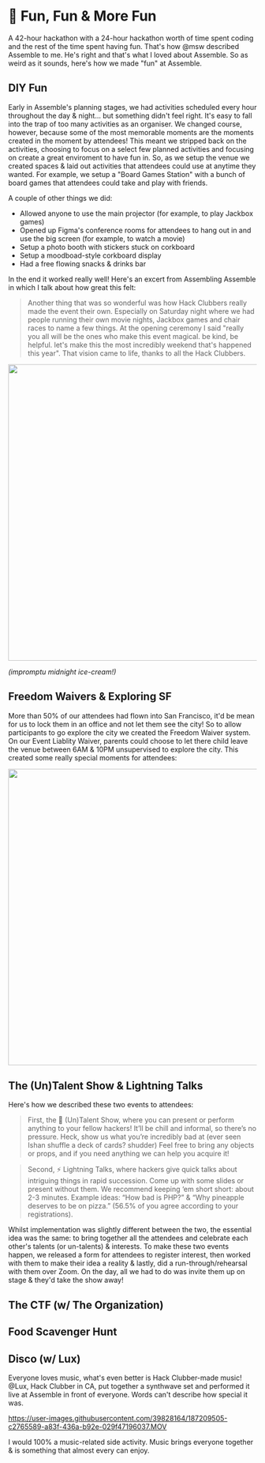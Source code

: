 # 🥳 Fun, Fun & More Fun

A 42-hour hackathon with a 24-hour hackathon worth of time spent coding and the rest of the time spent having fun. That's how @msw described Assemble to me. He's right and that's what I loved about Assemble. So as weird as it sounds, here's how we made "fun" at Assemble.

## DIY Fun

Early in Assemble's planning stages, we had activities scheduled every hour throughout the day & night... but something didn't feel right. It's easy to fall into the trap of too many activities as an organiser. We changed course, however, because some of the most memorable moments are the moments created in the moment by attendees! This meant we stripped back on the activities, choosing to focus on a select few planned activities and focusing on create a great enviroment to have fun in. So, as we setup the venue we created spaces & laid out activities that attendees could use at anytime they wanted. For example, we setup a "Board Games Station" with a bunch of board games that attendees could take and play with friends. 

A couple of other things we did:

- Allowed anyone to use the main projector (for example, to play Jackbox games)
- Opened up Figma's conference rooms for attendees to hang out in and use the big screen (for example, to watch a movie)
- Setup a photo booth with stickers stuck on corkboard
- Setup a moodboad-style corkboard display
- Had a free flowing snacks & drinks bar

In the end it worked really well! Here's an excert from Assembling Assemble in which I talk about how great this felt:

> Another thing that was so wonderful was how Hack Clubbers really made the event their own. Especially on Saturday night where we had people running their own movie nights, Jackbox games and chair races to name a few things. At the opening ceremony I said "really you all will be the ones who make this event magical. be kind, be helpful. let's make this the most incredibly weekend that's happened this year". That vision came to life, thanks to all the Hack Clubbers.

<img src="https://cloud-nh95jlx0j-hack-club-bot.vercel.app/0img_1807.jpg" width="600px" />

_(impromptu midnight ice-cream!)_

## Freedom Waivers & Exploring SF

More than 50% of our attendees had flown into San Francisco, it'd be mean for us to lock them in an office and not let them see the city! So to allow participants to go explore the city we created the Freedom Waiver system. On our Event Liablity Waiver, parents could choose to let there child leave the venue between 6AM & 10PM unsupervised to explore the city. This created some really special moments for attendees:

<img src="https://cloud-pqaeqyn9f-hack-club-bot.vercel.app/0img_3994.jpg" width="600px" />

## The (Un)Talent Show & Lightning Talks

Here's how we described these two events to attendees:

> First, the 🎤 (Un)Talent Show, where you can present or perform anything to your fellow hackers! It’ll be chill and informal, so there’s no pressure. Heck, show us what you’re incredibly bad at (ever seen Ishan shuffle a deck of cards? shudder) Feel free to bring any objects or props, and if you need anything we can help you acquire it!

> Second, ⚡ Lightning Talks, where hackers give quick talks about intriguing things in rapid succession. Come up with some slides or present without them. We recommend keeping ‘em short short: about 2-3 minutes. Example ideas: “How bad is PHP?” & “Why pineapple deserves to be on pizza.” (56.5% of you agree according to your registrations).

Whilst implementation was slightly different between the two, the essential idea was the same: to bring together all the attendees and celebrate each other's talents (or un-talents) & interests. To make these two events happen, we released a form for attendees to register interest, then worked with them to make their idea a reality & lastly, did a run-through/rehearsal with them over Zoom. On the day, all we had to do was invite them up on stage & they'd take the show away! 

## The CTF (w/ The Organization)

## Food Scavenger Hunt

## Disco (w/ Lux)

Everyone loves music, what's even better is Hack Clubber-made music! @Lux, Hack Clubber in CA, put together a synthwave set and performed it live at Assemble in front of everyone. Words can't describe how special it was.

https://user-images.githubusercontent.com/39828164/187209505-c2765589-a83f-436a-b92e-029f47196037.MOV

I would 100% a music-related side activity. Music brings everyone together & is something that almost every can enjoy.
